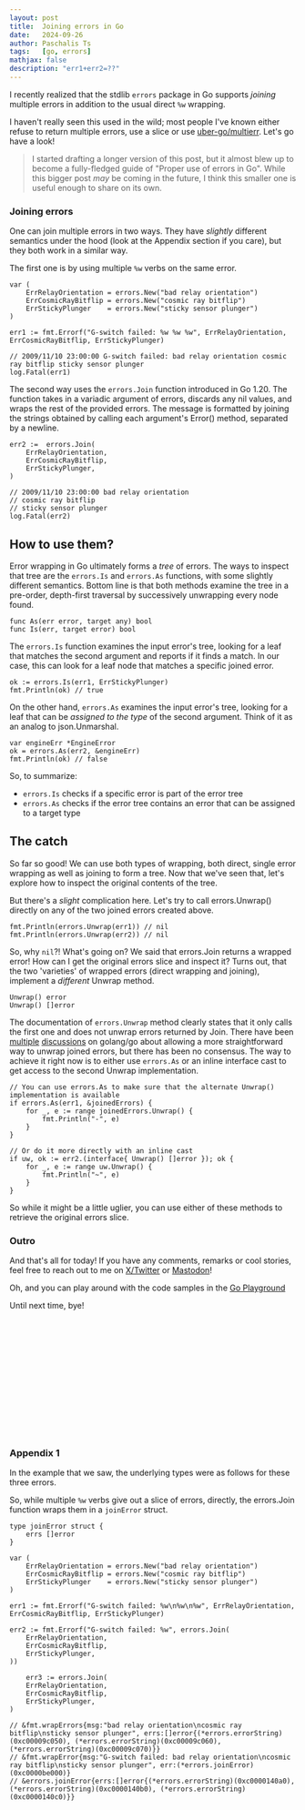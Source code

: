 ```yaml
---
layout: post
title:  Joining errors in Go
date:   2024-09-26
author: Paschalis Ts
tags:   [go, errors]
mathjax: false
description: "err1+err2=??"
---
```


I recently realized that the stdlib `errors` package in Go supports _joining_
multiple errors in addition to the usual direct `%w` wrapping.

I haven't really seen this used in the wild; most people I've known either
refuse to return multiple errors, use a slice or use
[uber-go/multierr](https://github.com/uber-go/multierr). Let's go have a look!

> I started drafting a longer version of this post, but it almost blew up to
> become a fully-fledged guide of "Proper use of errors in Go".
> While this bigger post _may_ be coming in the future, I think this smaller
> one is useful enough to share on its own.

### Joining errors

One can join multiple errors in two ways. They have _slightly_ different
semantics under the hood (look at the Appendix section if you care), but they
both work in a similar way.

The first one is by using multiple `%w` verbs on the same error.

```
var (
    ErrRelayOrientation = errors.New("bad relay orientation")
    ErrCosmicRayBitflip = errors.New("cosmic ray bitflip")
    ErrStickyPlunger    = errors.New("sticky sensor plunger")
)

err1 := fmt.Errorf("G-switch failed: %w %w %w", ErrRelayOrientation, ErrCosmicRayBitflip, ErrStickyPlunger)

// 2009/11/10 23:00:00 G-switch failed: bad relay orientation cosmic ray bitflip sticky sensor plunger
log.Fatal(err1)
```

The second way uses the `errors.Join` function introduced in Go 1.20.
The function takes in a variadic argument of errors, discards any nil values,
and wraps the rest of the provided errors. The message is formatted by joining
the strings obtained by calling each argument's Error() method, separated by a
newline.

```
err2 :=  errors.Join(
    ErrRelayOrientation,
    ErrCosmicRayBitflip,
    ErrStickyPlunger,
)

// 2009/11/10 23:00:00 bad relay orientation
// cosmic ray bitflip
// sticky sensor plunger
log.Fatal(err2)
```

## How to use them?

Error wrapping in Go ultimately forms a _tree_ of errors. The ways to inspect
that tree are the `errors.Is` and `errors.As` functions, with some slightly
different semantics. Bottom line is that both methods examine the tree in a
pre-order, depth-first traversal by successively unwrapping every node found.

```
func As(err error, target any) bool
func Is(err, target error) bool
```

The `errors.Is` function examines the input error's tree, looking for a leaf
that matches the second argument and reports if it finds a match. In our case,
this can look for a leaf node that matches a specific joined error.

```
ok := errors.Is(err1, ErrStickyPlunger)
fmt.Println(ok) // true
```

On the other hand, `errors.As` examines the input error's tree, looking for a
leaf that can be _assigned to the type_ of the second argument. Think of it as
an analog to json.Unmarshal.

```
var engineErr *EngineError
ok = errors.As(err2, &engineErr)
fmt.Println(ok) // false
``` 

So, to summarize:

* `errors.Is` checks if a specific error is part of the error tree
* `errors.As` checks if the error tree contains an error that can be assigned to a target type

## The catch

So far so good! We can use both types of wrapping, both direct, single error
wrapping as well as joining to form a tree. Now that we've seen that, let's
explore how to inspect the original contents of the tree.

But there's a _slight_ complication here. Let's try to call errors.Unwrap()
directly on any of the two joined errors created above.

```
fmt.Println(errors.Unwrap(err1)) // nil
fmt.Println(errors.Unwrap(err2)) // nil
```

So, why `nil`?! What's going on? We said that errors.Join returns a wrapped
error! How can I get the original errors slice and inspect it? Turns out, that
the two 'varieties' of wrapped errors (direct wrapping and
joining), implement a _different_ Unwrap method.

```
Unwrap() error
Unwrap() []error
```

The documentation of `errors.Unwrap` method clearly states that it only calls
the first one and does not unwrap errors returned by Join. There have been
[multiple](https://github.com/golang/go/issues/53435#issuecomment-1191752789)
[discussions](https://github.com/golang/go/issues/57358) on golang/go about
allowing a more straightforward way to unwrap joined errors, but there has been
no consensus. The way to achieve it right now is to either use `errors.As` or
an inline interface cast to get access to the second Unwrap implementation.


```
// You can use errors.As to make sure that the alternate Unwrap() implementation is available
if errors.As(err1, &joinedErrors) {
	for _, e := range joinedErrors.Unwrap() {
		fmt.Println("-", e)
	}
}

// Or do it more directly with an inline cast
if uw, ok := err2.(interface{ Unwrap() []error }); ok {
	for _, e := range uw.Unwrap() {
		fmt.Println("~", e)
	}
}
```

So while it might be a little uglier, you can use either of these methods to
retrieve the original errors slice.

### Outro

And that's all for today! If you have any comments, remarks or cool stories,
feel free to reach out to me on [X/Twitter](https://twitter.com/tpaschalis_) or
[Mastodon](https://m.tpaschalis.me/@tpaschalis)!

Oh, and you can play around with the code samples in the [Go Playground](https://go.dev/play/p/7qhSZWCthtW)

Until next time, bye!


<br>
<br>
<br>
<br>
<br>
<br>
<br>
<br>
<br>
<br>
<br>
<br>

### Appendix 1

In the example that we saw, the underlying types were as follows for these three errors.

So, while multiple `%w` verbs give out a slice of errors, directly, the errors.Join function wraps them in a `joinError` struct.

```
type joinError struct {
	errs []error
}
```

```
var (
	ErrRelayOrientation = errors.New("bad relay orientation")
	ErrCosmicRayBitflip = errors.New("cosmic ray bitflip")
	ErrStickyPlunger    = errors.New("sticky sensor plunger")
)

err1 := fmt.Errorf("G-switch failed: %w\n%w\n%w", ErrRelayOrientation, ErrCosmicRayBitflip, ErrStickyPlunger)

err2 := fmt.Errorf("G-switch failed: %w", errors.Join(
	ErrRelayOrientation,
	ErrCosmicRayBitflip,
	ErrStickyPlunger,
))

    err3 := errors.Join(
	ErrRelayOrientation,
	ErrCosmicRayBitflip,
	ErrStickyPlunger,
)

// &fmt.wrapErrors{msg:"bad relay orientation\ncosmic ray bitflip\nsticky sensor plunger", errs:[]error{(*errors.errorString)(0xc00009c050), (*errors.errorString)(0xc00009c060), (*errors.errorString)(0xc00009c070)}}
// &fmt.wrapError{msg:"G-switch failed: bad relay orientation\ncosmic ray bitflip\nsticky sensor plunger", err:(*errors.joinError)(0xc0000be000)}
// &errors.joinError{errs:[]error{(*errors.errorString)(0xc0000140a0), (*errors.errorString)(0xc0000140b0), (*errors.errorString)(0xc0000140c0)}}
```

